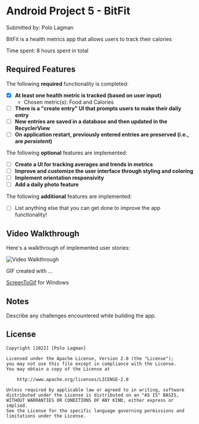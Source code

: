 # Android Project 5 - BitFit

Submitted by: Polo Lagman

BitFit is a health metrics app that allows users to track their calories

Time spent: 8 hours spent in total

## Required Features

The following **required** functionality is completed:

- [X] **At least one health metric is tracked (based on user input)**
  - Chosen metric(s): Food and Calories
- [ ] **There is a "create entry" UI that prompts users to make their daily entry**
- [ ] **New entries are saved in a database and then updated in the RecyclerView**
- [ ] **On application restart, previously entered entries are preserved (i.e., are *persistent*)**
 
The following **optional** features are implemented:

- [ ] **Create a UI for tracking averages and trends in metrics**
- [ ] **Improve and customize the user interface through styling and coloring**
- [ ] **Implement orientation responsivity**
- [ ] **Add a daily photo feature**

The following **additional** features are implemented:

- [ ] List anything else that you can get done to improve the app functionality!

## Video Walkthrough

Here's a walkthrough of implemented user stories:

<img src='https://giphy.com/gifs/1mr5axEKWdaMtScDRH.gif' title='Video Walkthrough' width='' alt='Video Walkthrough' />


GIF created with ...  


[ScreenToGif](https://www.screentogif.com/) for Windows


## Notes

Describe any challenges encountered while building the app.

## License

    Copyright [2022] [Polo Lagman]

    Licensed under the Apache License, Version 2.0 (the "License");
    you may not use this file except in compliance with the License.
    You may obtain a copy of the License at

        http://www.apache.org/licenses/LICENSE-2.0

    Unless required by applicable law or agreed to in writing, software
    distributed under the License is distributed on an "AS IS" BASIS,
    WITHOUT WARRANTIES OR CONDITIONS OF ANY KIND, either express or implied.
    See the License for the specific language governing permissions and
    limitations under the License.
